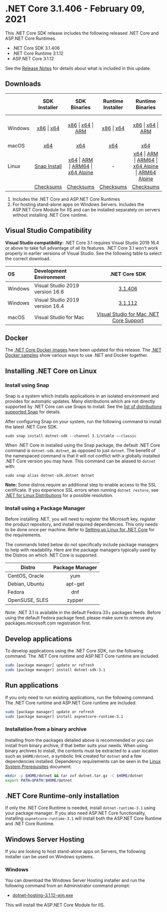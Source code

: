 # .NET Core 3.1.406 - February 09, 2021

This .NET Core SDK release includes the following released .NET Core and ASP.NET Core Runtimes.

* .NET Core SDK 3.1.406
* .NET Core Runtime 3.1.12
* ASP.NET Core 3.1.12

See the [Release Notes](3.1.12.md) for details about what is included in this update.


## Downloads

|           | SDK Installer                        | SDK Binaries                 | Runtime Installer                                        | Runtime Binaries                                 | ASP.NET Core Runtime           | Windows Desktop Runtime           |
| --------- | :------------------------------------------:     | :----------------------:                 | :---------------------------:                            | :-------------------------:                      | :-----------------:            |:-----------------:            |
| Windows   | [x86][dotnet-sdk-win-x86.exe] \| [x64][dotnet-sdk-win-x64.exe] | [x86][dotnet-sdk-win-x86.zip] \| [x64][dotnet-sdk-win-x64.zip] \| [ARM][dotnet-sdk-win-arm.zip] | [x86][dotnet-runtime-win-x86.exe] \| [x64][dotnet-runtime-win-x64.exe] | [x86][dotnet-runtime-win-x86.zip] \| [x64][dotnet-runtime-win-x64.zip] \| [ARM][dotnet-runtime-win-arm.zip]  | [x86][aspnetcore-runtime-win-x86.exe] \| [x64][aspnetcore-runtime-win-x64.exe] \| [ARM][aspnetcore-runtime-win-arm.zip] \| [Hosting Bundle][dotnet-hosting-win.exe] | [x86][windowsdesktop-runtime-win-x86.exe] \| [x64][windowsdesktop-runtime-win-x64.exe] |
| macOS     | [x64][dotnet-sdk-osx-x64.pkg]  | [x64][dotnet-sdk-osx-x64.tar.gz]     | [x64][dotnet-runtime-osx-x64.pkg] | [x64][dotnet-runtime-osx-x64.tar.gz] | [x64][aspnetcore-runtime-osx-x64.tar.gz] | - |
| Linux     |  [Snap Install][snap-install]  | [x64][dotnet-sdk-linux-x64.tar.gz] \| [ARM][dotnet-sdk-linux-arm.tar.gz] \| [ARM64][dotnet-sdk-linux-arm64.tar.gz] \| [x64 Alpine][dotnet-sdk-linux-musl-x64.tar.gz] | - | [x64][dotnet-runtime-linux-x64.tar.gz] \| [ARM][dotnet-runtime-linux-arm.tar.gz] \| [ARM64][dotnet-runtime-linux-arm64.tar.gz] \| [x64 Alpine][dotnet-runtime-linux-musl-x64.tar.gz] \| [ARM64 Alpine][dotnet-runtime-linux-musl-arm64.tar.gz] | [x64][aspnetcore-runtime-linux-x64.tar.gz]  \| [ARM][aspnetcore-runtime-linux-arm.tar.gz] \| [ARM64][aspnetcore-runtime-linux-arm64.tar.gz] \| [x64 Alpine][aspnetcore-runtime-linux-musl-x64.tar.gz] \| [ARM64 Alpine][aspnetcore-runtime-linux-musl-arm64.tar.gz] | - |
|  | [Checksums][checksums-sdk]                             | [Checksums][checksums-sdk]                                          | [Checksums][checksums-runtime]                             | [Checksums][checksums-runtime] | [Checksums][checksums-runtime] | [Checksums][checksums-runtime] |

1. Includes the .NET Core and ASP.NET Core Runtimes
2. For hosting stand-alone apps on Windows Servers. Includes the ASP.NET Core Module for IIS and can be installed separately on servers without installing .NET Core runtime.

## Visual Studio Compatibility

**Visual Studio compatibility:** .NET Core 3.1 requires Visual Studio 2019 16.4 or above to take full advantage of all its features. .NET Core 3.1 won't work properly in earlier versions of Visual Studio. See the following table to select the correct download.

| OS | Development Environment | .NET Core SDK |
| :-- | :-- | :--: |
| Windows | Visual Studio 2019 version 16.6 | [3.1.406](#downloads) |
| Windows | Visual Studio 2019 version 16.4 | [3.1.112](3.1.12.md) |
| macOS | Visual Studio for Mac | [Visual Studio for Mac .NET Core Support](https://learn.microsoft.com/visualstudio/mac/net-core-support) |


## Docker

The [.NET Core Docker images](https://hub.docker.com/_/microsoft-dotnet) have been updated for this release. The [.NET Docker samples](https://github.com/dotnet/dotnet-docker/blob/main/samples/README.md) show various ways to use .NET and Docker together.

## Installing .NET Core on Linux

### Install using Snap

Snap is a system which installs applications in an isolated environment and provides for automatic updates. Many distributions which are not directly supported by .NET Core can use Snaps to install. See the [list of distributions supported Snap](https://docs.snapcraft.io/installing-snapd/6735) for details.

After configuring Snap on your system, run the following command to install the latest .NET Core SDK.

`sudo snap install dotnet-sdk --channel 3.1/stable –-classic`

When .NET Core in installed using the Snap package, the default .NET Core command is `dotnet-sdk.dotnet`, as opposed to just `dotnet`. The benefit of the namespaced command is that it will not conflict with a globally installed .NET Core version you may have. This command can be aliased to `dotnet` with:

`sudo snap alias dotnet-sdk.dotnet dotnet`

**Note:** Some distros require an additional step to enable access to the SSL certificate. If you experience SSL errors when running `dotnet restore`, see [.NET for Linux Distributions](../../../linux.md) for a possible resolution.

### Install using a Package Manager

Before installing .NET, you will need to register the Microsoft key, register the product repository, and install required dependencies. This only needs to be done once per machine. Refer to [Setting up Linux for .NET Core][linux-install] for the requirements.

The commands listed below do not specifically include package managers to help with readability. Here are the package managers typically used by the Distros on which .NET Core is supported.

| Distro | Package Manager  |
| ---             | :----:  |
| CentOS, Oracle  | yum     |
| Debian, Ubuntu  | apt-get |
| Fedora          | dnf     |
| OpenSUSE, SLES  | zypper  |

Note: .NET 3.1 is available in the default Fedora 33+ packages feeds. Before using the default Fedora package feed, please make sure to remove any packages.microsoft.com registration first.

## Develop applications

To develop applications using the .NET Core SDK, run the following command. The .NET Core runtime and ASP.NET Core runtime are included.

```bash
sudo [package manager] update or refresh
sudo [package manager] install dotnet-sdk-3.1
```

## Run applications

If you only need to run existing applications, run the following command. The .NET Core runtime and ASP.NET Core runtime are included.

```bash
sudo [package manager] update or refresh
sudo [package manager] install aspnetcore-runtime-3.1
```

### Installation from a binary archive

Installing from the packages detailed above is recommended or you can install from binary archive, if that better suits your needs. When using binary archives to install, the contents must be extracted to a user location such as `$HOME/dotnet`, a symbolic link created for `dotnet` and a few dependencies installed. Dependency requirements can be seen in the [Linux System Prerequisites](../linux-packages.md) document.

```bash
mkdir -p $HOME/dotnet && tar zxf dotnet.tar.gz -C $HOME/dotnet
export PATH=$PATH:$HOME/dotnet
```

## .NET Core Runtime-only installation

If only the .NET Core Runtime is needed, install `dotnet-runtime-3.1` using your package manager. If you also need ASP.NET Core functionality, installing `aspnetcore-runtime-3.1` will install both the ASP.NET Core Runtime and .NET Core Runtime.

## Windows Server Hosting

If you are looking to host stand-alone apps on Servers, the following installer can be used on Windows systems.

### Windows

You can download the Windows Server Hosting installer and run the following command from an Administrator command prompt:

* [dotnet-hosting-3.1.12-win.exe][dotnet-hosting-win.exe]

This will install the ASP.NET Core Module for IIS.

[blob-runtime]: https://builds.dotnet.microsoft.com/dotnet/Runtime/
[blob-sdk]: https://builds.dotnet.microsoft.com/dotnet/Sdk/
[release-notes]: 3.1.406-download.md
[snap-install]: 3.1.12-install-instructions.md

[checksums-runtime]: https://builds.dotnet.microsoft.com/dotnet/checksums/3.1.12-sha.txt
[checksums-sdk]: https://builds.dotnet.microsoft.com/dotnet/checksums/3.1.12-sha.txt

[linux-install]: https://learn.microsoft.com/dotnet/core/install/linux

[//]: # ( Runtime 3.1.12)
[dotnet-runtime-linux-arm.tar.gz]: https://download.visualstudio.microsoft.com/download/pr/06a5020e-0419-44e4-a0f7-8626c3395745/6cfef3a75663a3c27ea57fe6db7386bb/dotnet-runtime-3.1.12-linux-arm.tar.gz
[dotnet-runtime-linux-arm64.tar.gz]: https://download.visualstudio.microsoft.com/download/pr/11d0843e-a5b1-43b8-986b-09e905bcf7de/bf52a70e500ce41e42481094fe91d2c2/dotnet-runtime-3.1.12-linux-arm64.tar.gz
[dotnet-runtime-linux-musl-arm64.tar.gz]: https://download.visualstudio.microsoft.com/download/pr/d97b783e-6ff2-4176-8283-3dcb23e44835/c14433b32ae7a43376f49edf6320a4cb/dotnet-runtime-3.1.12-linux-musl-arm64.tar.gz
[dotnet-runtime-linux-musl-x64.tar.gz]: https://download.visualstudio.microsoft.com/download/pr/cf082400-3337-4e72-b461-363bcb930d5f/49f83d32b1b3dc2a0e5c834aa53225ba/dotnet-runtime-3.1.12-linux-musl-x64.tar.gz
[dotnet-runtime-linux-x64.tar.gz]: https://download.visualstudio.microsoft.com/download/pr/f54a9098-69e6-4914-8fa8-42cb4ed05e65/9daae40d4a0ea4ad7aa2fc014b5f20db/dotnet-runtime-3.1.12-linux-x64.tar.gz
[dotnet-runtime-osx-x64.pkg]: https://download.visualstudio.microsoft.com/download/pr/4a3a3806-4c2b-4932-bec8-15596fd726ca/ba3c16e01b63b2b1b650929dae619c06/dotnet-runtime-3.1.12-osx-x64.pkg
[dotnet-runtime-osx-x64.tar.gz]: https://download.visualstudio.microsoft.com/download/pr/43113f2a-8305-4ac5-b5b2-a42cadbc0d1e/c29746d07de1a7a9fa83e9cefbadd8ac/dotnet-runtime-3.1.12-osx-x64.tar.gz
[dotnet-runtime-rhel.6-x64.tar.gz]: https://download.visualstudio.microsoft.com/download/pr/002e274a-61c2-4600-b4a3-28fa3b556b4c/3cc523c9999cbef4d12620b8ae1ec6bf/dotnet-runtime-3.1.12-rhel.6-x64.tar.gz
[dotnet-runtime-win-arm.zip]: https://download.visualstudio.microsoft.com/download/pr/115f47c2-7875-4987-80a7-18fffc37c95f/a3978378181f771d9d6b3e58385c1e1c/dotnet-runtime-3.1.12-win-arm.zip
[dotnet-runtime-win-x64.exe]: https://download.visualstudio.microsoft.com/download/pr/2fdc3009-cf5c-4cf6-8f3b-a61e83200cbb/2c71ee04b48103a7464f4e28a8bf339b/dotnet-runtime-3.1.12-win-x64.exe
[dotnet-runtime-win-x64.zip]: https://download.visualstudio.microsoft.com/download/pr/49a53002-9157-498a-b3bf-11a0616b0348/4b5c31f6cae31c967f4138d8389cb8b5/dotnet-runtime-3.1.12-win-x64.zip
[dotnet-runtime-win-x86.exe]: https://download.visualstudio.microsoft.com/download/pr/cbdd1603-7fa9-4957-8869-94e24963ba6c/ca0b7d1be494882d5a7433accfa3c94c/dotnet-runtime-3.1.12-win-x86.exe
[dotnet-runtime-win-x86.zip]: https://download.visualstudio.microsoft.com/download/pr/e83ec32c-fc33-4ffa-9fc3-9f9c842d48d5/7805ff449700e2915d442e8d018c54dd/dotnet-runtime-3.1.12-win-x86.zip

[//]: # ( WindowsDesktop 3.1.12)
[windowsdesktop-runtime-win-x64.exe]: https://download.visualstudio.microsoft.com/download/pr/076a47e9-c65b-4b78-95a7-93eb988891a4/3574764590cfa650e0aa87c44d3fe384/windowsdesktop-runtime-3.1.12-win-x64.exe
[windowsdesktop-runtime-win-x86.exe]: https://download.visualstudio.microsoft.com/download/pr/5d89a010-88bf-4e4e-ac12-a07258ddbf5f/1ff5dfe312c5bd9760f3b500b1b37597/windowsdesktop-runtime-3.1.12-win-x86.exe

[//]: # ( ASP 3.1.12)
[aspnetcore-runtime-linux-arm.tar.gz]: https://download.visualstudio.microsoft.com/download/pr/e9ef750d-af2f-4b89-a6d4-881a0a79bf67/6bb54316198f3a027649b027eca0c745/aspnetcore-runtime-3.1.12-linux-arm.tar.gz
[aspnetcore-runtime-linux-arm64.tar.gz]: https://download.visualstudio.microsoft.com/download/pr/bb0d3897-cc8e-4929-bc5a-910e0f99df2f/4f654c997f921f2b7985e0ee879879ff/aspnetcore-runtime-3.1.12-linux-arm64.tar.gz
[aspnetcore-runtime-linux-musl-arm64.tar.gz]: https://download.visualstudio.microsoft.com/download/pr/528d1b40-494e-4fdf-a110-8a5c4c4fae79/5d34373c46fc4435fe0f0b013bfce329/aspnetcore-runtime-3.1.12-linux-musl-arm64.tar.gz
[aspnetcore-runtime-linux-musl-x64.tar.gz]: https://download.visualstudio.microsoft.com/download/pr/d2846cf6-d1bd-4624-9018-a2de7707d83e/8e1118905610e8531bf6c5d6af8418b0/aspnetcore-runtime-3.1.12-linux-musl-x64.tar.gz
[aspnetcore-runtime-linux-x64.tar.gz]: https://download.visualstudio.microsoft.com/download/pr/c5d69db1-7735-4473-973c-220b56c32e3d/8b907777706429063b0ed646a5445cdf/aspnetcore-runtime-3.1.12-linux-x64.tar.gz
[aspnetcore-runtime-osx-x64.tar.gz]: https://download.visualstudio.microsoft.com/download/pr/147cf098-ea0e-4ec2-945c-dd0f0e25f68a/c18e79204173cdefebdfeed43a5d3ee4/aspnetcore-runtime-3.1.12-osx-x64.tar.gz
[aspnetcore-runtime-win-arm.zip]: https://download.visualstudio.microsoft.com/download/pr/9b1662f3-f0d2-4901-85e1-9c3e1fad1148/2d5e3bf582cf7f253410e60b91725bf0/aspnetcore-runtime-3.1.12-win-arm.zip
[aspnetcore-runtime-win-x64.exe]: https://download.visualstudio.microsoft.com/download/pr/20cf277c-2ccf-449f-a0b8-925ba0c175e7/aa50b052ceb8a8d36a5b4f9b8d0bd91c/aspnetcore-runtime-3.1.12-win-x64.exe
[aspnetcore-runtime-win-x64.zip]: https://download.visualstudio.microsoft.com/download/pr/78e8f825-af52-4586-84c6-59f49c6d9f59/e5cd0846317d3afff9e695e33bb1408c/aspnetcore-runtime-3.1.12-win-x64.zip
[aspnetcore-runtime-win-x86.exe]: https://download.visualstudio.microsoft.com/download/pr/55d6ff56-2725-4657-bffd-fdf35d6816fd/7431d1d3533f0b1ac97df734c45c33f2/aspnetcore-runtime-3.1.12-win-x86.exe
[aspnetcore-runtime-win-x86.zip]: https://download.visualstudio.microsoft.com/download/pr/c5927c8a-2b42-4049-bdb4-27e20ee48478/8fcad15200d3393a685aabec8e6378ac/aspnetcore-runtime-3.1.12-win-x86.zip
[dotnet-hosting-win.exe]: https://download.visualstudio.microsoft.com/download/pr/19a5a3cc-b297-4a10-9b22-1184a0aeb990/5af443d748d2c5fb444477f202a11470/dotnet-hosting-3.1.12-win.exe

[//]: # ( SDK 3.1.406 )
[dotnet-sdk-linux-arm.tar.gz]: https://download.visualstudio.microsoft.com/download/pr/9863a55b-2577-49d3-9888-ab853a4201cb/3110704f3265713f8d82aab157a23ed2/dotnet-sdk-3.1.406-linux-arm.tar.gz
[dotnet-sdk-linux-arm64.tar.gz]: https://download.visualstudio.microsoft.com/download/pr/fc9051ee-4071-4808-9e71-82d69328ab47/32ae2b7177d082fc52d89774e4f127fa/dotnet-sdk-3.1.406-linux-arm64.tar.gz
[dotnet-sdk-linux-musl-x64.tar.gz]: https://download.visualstudio.microsoft.com/download/pr/b0de91b0-910a-432d-a4b2-8dd9d7c4d51c/6e7150011edd7f390e29a7996c1f4cef/dotnet-sdk-3.1.406-linux-musl-x64.tar.gz
[dotnet-sdk-linux-x64.tar.gz]: https://download.visualstudio.microsoft.com/download/pr/d7b8da76-a160-44a1-8038-b4b91404b8f2/af410f6d2e213ef7ee9dfefd853e97c0/dotnet-sdk-3.1.406-linux-x64.tar.gz
[dotnet-sdk-osx-x64.pkg]: https://download.visualstudio.microsoft.com/download/pr/0b119bb9-4be3-4ea1-9702-529a70339af0/84aeed5be73b8873d7e7eafb323e955e/dotnet-sdk-3.1.406-osx-x64.pkg
[dotnet-sdk-osx-x64.tar.gz]: https://download.visualstudio.microsoft.com/download/pr/87729aa4-6afb-4135-af09-5252974d7653/37b9499058e6cab0da89667ab392d5cf/dotnet-sdk-3.1.406-osx-x64.tar.gz
[dotnet-sdk-win-arm.zip]: https://download.visualstudio.microsoft.com/download/pr/1da22475-2333-4c5e-9a2f-4c6d70655aa3/d97a4b99465e69b1738c17895197a455/dotnet-sdk-3.1.406-win-arm.zip
[dotnet-sdk-win-x64.exe]: https://download.visualstudio.microsoft.com/download/pr/cc28204e-58d7-4f2e-9539-aad3e71945d9/d4da77c35a04346cc08b0cacbc6611d5/dotnet-sdk-3.1.406-win-x64.exe
[dotnet-sdk-win-x64.zip]: https://download.visualstudio.microsoft.com/download/pr/c80943c7-ee3e-490e-aad3-47217c3385d6/f05ede3cc89c669e531e0b382d03ba87/dotnet-sdk-3.1.406-win-x64.zip
[dotnet-sdk-win-x86.exe]: https://download.visualstudio.microsoft.com/download/pr/e691a113-14dc-4a55-a6af-da5591db01dc/37c182ecc5b36334664d7c1052b7238f/dotnet-sdk-3.1.406-win-x86.exe
[dotnet-sdk-win-x86.zip]: https://download.visualstudio.microsoft.com/download/pr/55aca66d-d2a6-41d8-95e0-b982b6e35b22/9561ed59b1be81bfb7e855d0d8182f33/dotnet-sdk-3.1.406-win-x86.zip
